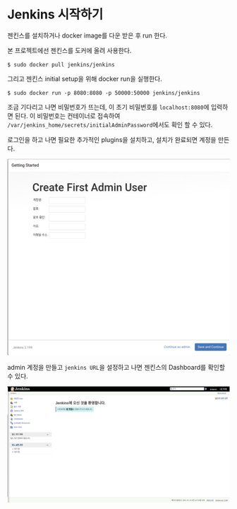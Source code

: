 # Jenkins 시작하기

젠킨스를 설치하거나 docker image를 다운 받은 후 run 한다.

본 프로젝트에선 젠킨스를 도커에 올려 사용한다.

```
$ sudo docker pull jenkins/jenkins
```

그리고 젠킨스 initial setup을 위해 docker run을 실행한다.

```
$ sudo docker run -p 8080:8080 -p 50000:50000 jenkins/jenkins
```

조금 기다리고 나면 비밀번호가 뜨는데, 이 초기 비밀번호를 ```localhost:8080```에 입력하면 된다. 이 비밀번호는 컨테이너로 접속하여 ```/var/jenkins_home/secrets/initialAdminPassword```에서도 확인 할 수 있다.

로그인을 하고 나면 필요한 추가적인 plugins을 설치하고, 설치가 완료되면 계정을 만든다.

![1571051027100](./img/1571051027100.png)

admin 계정을 만들고 ```jenkins URL```을 설정하고 나면 젠킨스의 Dashboard를 확인할 수 있다.

![1571051352480](./img/1571051352480.png)


